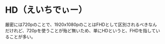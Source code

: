 # HD（えいちでぃー）
厳密には720pのことで、1920x1080pのことはFHDとして区別されるべきなんだけれど、720pを使うことが殆ど無いため、単にHDというと、FHDを指していることが多い。